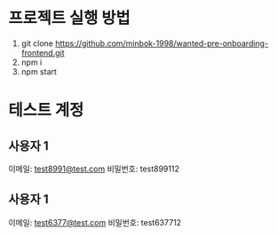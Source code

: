 # 프로젝트 실행 방법

1. git clone https://github.com/minbok-1998/wanted-pre-onboarding-frontend.git
2. npm i
3. npm start

# 테스트 계정

## 사용자 1

이메일: test8991@test.com
비밀번호: test899112

## 사용자 1

이메일: test6377@test.com
비밀번호: test637712
